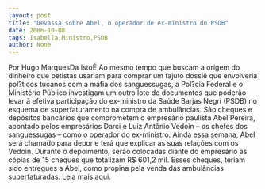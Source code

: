 ```yaml
---
layout: post
title: "Devassa sobre Abel, o operador de ex-ministro do PSDB"
date: 2006-10-08
tags: Isabella,Ministro,PSDB
author: None
---
```

Por Hugo MarquesDa IstoÉ
Ao mesmo tempo que buscam a origem do dinheiro que petistas usariam para comprar um fajuto dossiê que envolveria pol?ticos tucanos com a máfia dos sanguessugas, a Pol?cia Federal e o Ministério Público investigam um outro lote de documentos que poderão levar à efetiva participação do ex-ministro da Saúde Barjas Negri (PSDB) no esquema de superfaturamento na compra de ambulâncias. 
São cheques e depósitos bancários que comprometem o empresário paulista Abel Pereira, apontado pelos empresários Darci e Luiz Antônio Vedoin – os chefes dos sanguessugas – como o operador do ex-ministro. Ainda essa semana, Abel será chamado para depor e terá que explicar as suas relações com os Vedoin. 
Durante o depoimento, serão colocadas diante do empresário as cópias de 15 cheques que totalizam R$ 601,2 mil. Esses cheques, teriam sido entregues a Abel, como propina pela venda das ambulâncias superfaturadas. 
Leia mais aqui.  